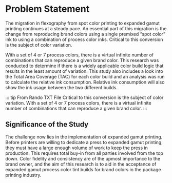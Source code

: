 # Problem Statement

The migration in flexography from spot color printing to expanded gamut printing continues at a steady pace. An essential part of this migration is the change from reproducing brand colors using a single premixed “spot color” ink to using a combination of process color inks. Critical to this conversion is the subject of color variation.

With a set of 4 or 7 process colors, there is a virtual infinite number of combinations that can reproduce a given brand color. This research was conducted to determine if there is a widely applicable color build logic that results in the least amount of variation. This study also includes a look into the Total Area Coverage (TAC) for each color build and an analysis was run to calculate the relative ink consumption. Relative ink consumption will also show the ink usage between the two different builds.

::: tip From Rando TXT File
Critical to this conversion is the subject of color variation. With a set of 4 or 7 process colors, there is a virtual infinite number of combinations that can reproduce a given brand color.
:::

## Significance of the Study

The challenge now lies in the implementation of expanded gamut printing. Before printers are willing to dedicate a press to expanded gamut printing, they must have a large enough volume of work to keep the press in production. This requires total buy-in from all parties involved from the top down. Color fidelity and consistency are of the upmost importance to the brand owner, and the aim of this research is to aid in the acceptance of expanded gamut process color tint builds for brand colors in the package printing industry.
